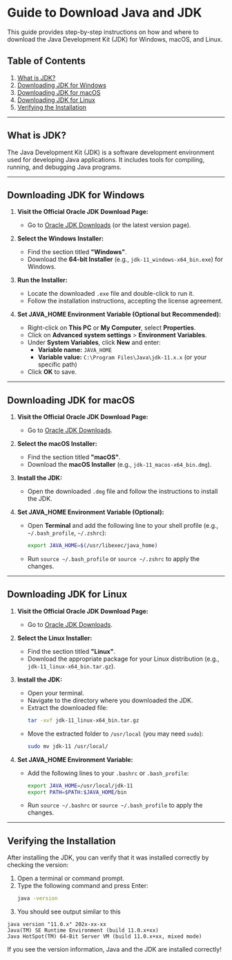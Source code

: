 # Guide to Download Java and JDK

This guide provides step-by-step instructions on how and where to download the Java Development Kit (JDK) for Windows, macOS, and Linux.

## Table of Contents
1. [What is JDK?](#what-is-jdk)
2. [Downloading JDK for Windows](#downloading-jdk-for-windows)
3. [Downloading JDK for macOS](#downloading-jdk-for-macos)
4. [Downloading JDK for Linux](#downloading-jdk-for-linux)
5. [Verifying the Installation](#verifying-the-installation)

---

## What is JDK?

The Java Development Kit (JDK) is a software development environment used for developing Java applications. It includes tools for compiling, running, and debugging Java programs.

---

## Downloading JDK for Windows

1. **Visit the Official Oracle JDK Download Page:**
   - Go to [Oracle JDK Downloads](https://www.oracle.com/java/technologies/javase-jdk11-downloads.html) (or the latest version page).

2. **Select the Windows Installer:**
   - Find the section titled **"Windows"**.
   - Download the **64-bit Installer** (e.g., `jdk-11_windows-x64_bin.exe`) for Windows.

3. **Run the Installer:**
   - Locate the downloaded `.exe` file and double-click to run it.
   - Follow the installation instructions, accepting the license agreement.

4. **Set JAVA_HOME Environment Variable (Optional but Recommended):**
   - Right-click on **This PC** or **My Computer**, select **Properties**.
   - Click on **Advanced system settings** > **Environment Variables**.
   - Under **System Variables**, click **New** and enter:
     - **Variable name:** `JAVA_HOME`
     - **Variable value:** `C:\Program Files\Java\jdk-11.x.x` (or your specific path)
   - Click **OK** to save.

---

## Downloading JDK for macOS

1. **Visit the Official Oracle JDK Download Page:**
   - Go to [Oracle JDK Downloads](https://www.oracle.com/java/technologies/javase-jdk11-downloads.html).

2. **Select the macOS Installer:**
   - Find the section titled **"macOS"**.
   - Download the **macOS Installer** (e.g., `jdk-11_macos-x64_bin.dmg`).

3. **Install the JDK:**
   - Open the downloaded `.dmg` file and follow the instructions to install the JDK.

4. **Set JAVA_HOME Environment Variable (Optional):**
   - Open **Terminal** and add the following line to your shell profile (e.g., `~/.bash_profile`, `~/.zshrc`):
     ```bash
     export JAVA_HOME=$(/usr/libexec/java_home)
     ```
   - Run `source ~/.bash_profile` or `source ~/.zshrc` to apply the changes.

---

## Downloading JDK for Linux

1. **Visit the Official Oracle JDK Download Page:**
   - Go to [Oracle JDK Downloads](https://www.oracle.com/java/technologies/javase-jdk11-downloads.html).

2. **Select the Linux Installer:**
   - Find the section titled **"Linux"**.
   - Download the appropriate package for your Linux distribution (e.g., `jdk-11_linux-x64_bin.tar.gz`).

3. **Install the JDK:**
   - Open your terminal.
   - Navigate to the directory where you downloaded the JDK.
   - Extract the downloaded file:
     ```bash
     tar -xvf jdk-11_linux-x64_bin.tar.gz
     ```
   - Move the extracted folder to `/usr/local` (you may need `sudo`):
     ```bash
     sudo mv jdk-11 /usr/local/
     ```

4. **Set JAVA_HOME Environment Variable:**
   - Add the following lines to your `.bashrc` or `.bash_profile`:
     ```bash
     export JAVA_HOME=/usr/local/jdk-11
     export PATH=$PATH:$JAVA_HOME/bin
     ```
   - Run `source ~/.bashrc` or `source ~/.bash_profile` to apply the changes.

---

## Verifying the Installation

After installing the JDK, you can verify that it was installed correctly by checking the version:

1. Open a terminal or command prompt.
2. Type the following command and press Enter:
   ```bash
   java -version
    ```
  3. You should see output similar to this

```
java version "11.0.x" 202x-xx-xx
Java(TM) SE Runtime Environment (build 11.0.x+xx)
Java HotSpot(TM) 64-Bit Server VM (build 11.0.x+xx, mixed mode)
```

If you see the version information, Java and the JDK are installed correctly!



